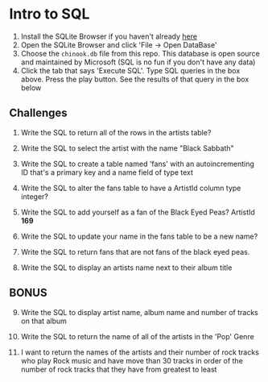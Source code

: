 # Intro to SQL

1. Install the SQLite Browser if you haven't already [here](http://sqlitebrowser.org/)
2. Open the SQLite Browser and click 'File -> Open DataBase'
3. Choose the `chinook.db` file from this repo. This database is open source and maintained by Microsoft (SQL is no fun if you don't have any data)
4. Click the tab that says 'Execute SQL'. Type SQL queries in the box above. Press the play button. See the results of that query in the box below

## Challenges

1. Write the SQL to return all of the rows in the artists table?


2. Write the SQL to select the artist with the name "Black Sabbath"


3. Write the SQL to create a table named 'fans' with an autoincrementing ID that's a primary key and a name field of type text



4. Write the SQL to alter the fans table to have a ArtistId column type integer?



5. Write the SQL to add yourself as a fan of the Black Eyed Peas? ArtistId **169**



6. Write the SQL to update your name in the fans table to be a new name?


7. Write the SQL to return fans that are not fans of the black eyed peas.


8. Write the SQL to display an artists name next to their album title

## BONUS

9. Write the SQL to display artist name, album name and number of tracks on that album


10. Write the SQL to return the name of all of the artists in the 'Pop' Genre


11. I want to return the names of the artists and their number of rock tracks
    who play Rock music
    and have move than 30 tracks
    in order of the number of rock tracks that they have
    from greatest to least

